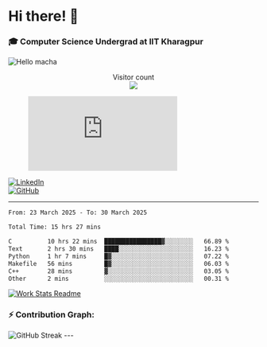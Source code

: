 # Hi there! 👋

### 🎓 Computer Science Undergrad at IIT Kharagpur

<img src="https://raw.githubusercontent.com/sagar-viradiya/sagar-viradiya/master/resources/banner.png" alt="Hello macha">

<p align="center"> 
  Visitor count<br>
  <img src="https://profile-counter.glitch.me/sesiii/count.svg" />
</p>

<figure><embed src="https://wakatime.com/share/@81d5e6c4-c575-43e6-9a9e-85ed25517f53/42cf003a-18dd-42ef-bded-df01146821f2.svg"></embed></figure>

[![LinkedIn](https://img.shields.io/badge/LinkedIn-0077B5?style=for-the-badge&logo=linkedin&logoColor=white)](https://www.linkedin.com/in/sesidadi)  
[![GitHub](https://img.shields.io/badge/GitHub-181717?style=for-the-badge&logo=github&logoColor=white)](https://github.com/sesiii)

---
<!--START_SECTION:waka-->

```txt
From: 23 March 2025 - To: 30 March 2025

Total Time: 15 hrs 27 mins

C          10 hrs 22 mins  ████████████████▓░░░░░░░░   66.89 %
Text       2 hrs 30 mins   ████░░░░░░░░░░░░░░░░░░░░░   16.23 %
Python     1 hr 7 mins     █▓░░░░░░░░░░░░░░░░░░░░░░░   07.22 %
Makefile   56 mins         █▓░░░░░░░░░░░░░░░░░░░░░░░   06.03 %
C++        28 mins         ▓░░░░░░░░░░░░░░░░░░░░░░░░   03.05 %
Other      2 mins          ░░░░░░░░░░░░░░░░░░░░░░░░░   00.31 %
```

<!--END_SECTION:waka-->


[![Work Stats Readme](https://github.com/sesiii/sesiii/actions/workflows/main.yml/badge.svg)](https://github.com/sesiii/sesiii/actions/workflows/main.yml)

### ⚡ Contribution Graph:

<img src="https://streak-stats.demolab.com/?user=sesiii&theme=radical" alt="GitHub Streak" />
---


